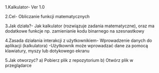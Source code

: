 1.Kalkulator- Ver 1.0 

2.Cel- Obliczanie funkcji matematycznych

3.Jak działa?- Jak kalkulator (rozwiązuje zadania matematyczne), oraz ma dodatkowe funkcje np. zamienianie kodu binarnego na szesnastkowy

4.Zasada działania interakcji z użytkownikiem- Wprowadzenie danych do aplikacji (kalkulatora) -Użytkownik może wprowadzać dane za pomocą klawiatury, myszy lub dotykowego ekranu

5.Jak otworzyć?
a) Pobierz plik z repozytorium
b) Otwórz plik w przeglądarce
